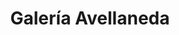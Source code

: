 ---
title: "Galería Avellaneda"
url: /ciudad-autonoma-de-buenos-aires/galeria-avellaneda/
shop: Allgemein
---
